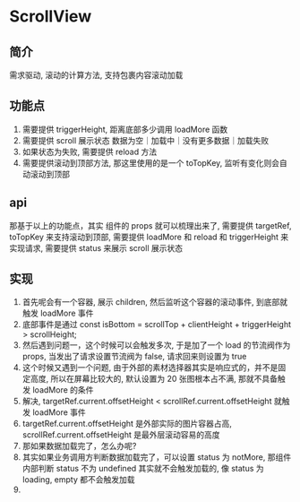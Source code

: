 # ScrollView

## 简介

需求驱动, 滚动的计算方法, 支持包裹内容滚动加载

## 功能点

1. 需要提供 triggerHeight, 距离底部多少调用 loadMore 函数
2. 需要提供 scroll 展示状态 数据为空｜加载中｜没有更多数据｜加载失败
3. 如果状态为失败, 需要提供 reload 方法
4. 需要提供滚动到顶部方法, 那这里使用的是一个 toTopKey, 监听有变化则会自动滚动到顶部

## api

那基于以上的功能点，其实 组件的 props 就可以梳理出来了, 需要提供 targetRef, toTopKey 来支持滚动到顶部, 需要提供 loadMore 和 reload 和 triggerHeight 来实现请求, 需要提供 status 来展示 scroll 展示状态

## 实现

1. 首先呢会有一个容器, 展示 children, 然后监听这个容器的滚动事件, 到底部就触发 loadMore 事件
2. 底部事件是通过 const isBottom = scrollTop + clientHeight + triggerHeight > scrollHeight;
3. 然后遇到问题一，这个时候可以会触发多次, 于是加了一个 load 的节流阀作为 props, 当发出了请求设置节流阀为 false, 请求回来则设置为 true
4. 这个时候又遇到一个问题, 由于外部的素材选择器其实是响应式的，并不是固定高度, 所以在屏幕比较大的, 默认设置为 20 张图根本占不满, 那就不具备触发 loadMore 的条件
5. 解决, targetRef.current.offsetHeight < scrollRef.current.offsetHeight 就触发 loadMore 事件
6. targetRef.current.offsetHeight 是外部实际的图片容器占高, scrollRef.current.offsetHeight 是最外层滚动容易的高度
7. 那如果数据加载完了，怎么办呢?
8. 其实如果业务调用方判断数据加载完了，可以设置 status 为 notMore, 那组件内部判断 status 不为 undefined 其实就不会触发加载的, 像 status 为 loading, empty 都不会触发加载
9.
